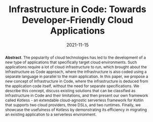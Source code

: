 ---
title: "Infrastructure in Code: Towards Developer-Friendly Cloud Applications"
authors: '<i>Vladislav Tankov, Dmitriy Valchuk, Yaroslav Golubev, and Timofey Bryksin</i>'
collection: publications
status: "published"
permalink: /publications/2021-11-15-infrastructure-in-code
date: 2021-11-15
venue: "proceedings of <b>ASE'21</b>"
pdf: 'https://arxiv.org/abs/2108.07842'
tool: 'https://github.com/JetBrains/kotless'
paperurl: 'https://doi.org/10.1109/ASE51524.2021.9678943'
video: 'https://www.youtube.com/watch?v=8tAm2L4dE7o'
counter_id: 'C28'
level: 'A*'
abstract: '<p><b>Abstract</b>. The popularity of cloud technologies has led to the development of a new type of applications that specifically target cloud environments. Such applications require a lot of cloud infrastructure to run, which brought about the Infrastructure as Code approach, where the infrastructure is also coded using a separate language in parallel to the main application. In this paper, we propose a new concept of Infrastructure in Code, where the infrastructure is deduced from the application code itself, without the need for separate specifications. We describe this concept, discuss existing solutions that can be classified as Infrastructure in Code and their limitations, and then present our own framework called Kotless - an extendable cloud-agnostic serverless framework for Kotlin that supports two cloud providers, three DSLs, and two runtimes. Finally, we showcase the usefulness of Kotless by demonstrating its efficiency in migrating an existing application to a serverless environment.</p>'
---